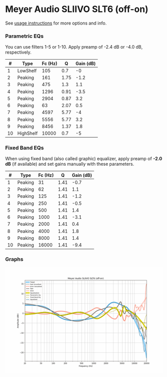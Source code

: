 # Meyer Audio SLIIVO SLT6 (off-on)
See [usage instructions](https://github.com/jaakkopasanen/AutoEq#usage) for more options and info.

### Parametric EQs
You can use filters 1-5 or 1-10. Apply preamp of -2.4 dB or -4.0 dB, respectively.

|   # | Type      |   Fc (Hz) |    Q |   Gain (dB) |
|-----|-----------|-----------|------|-------------|
|   1 | LowShelf  |       105 | 0.7  |        -0   |
|   2 | Peaking   |       161 | 1.75 |        -1.2 |
|   3 | Peaking   |       475 | 1.3  |         1.1 |
|   4 | Peaking   |      1296 | 0.91 |        -3.5 |
|   5 | Peaking   |      2904 | 0.87 |         3.2 |
|   6 | Peaking   |        63 | 2.07 |         0.5 |
|   7 | Peaking   |      4597 | 5.77 |        -4   |
|   8 | Peaking   |      5556 | 5.77 |         3.2 |
|   9 | Peaking   |      8456 | 1.37 |         1.8 |
|  10 | HighShelf |     10000 | 0.7  |        -5   |

### Fixed Band EQs
When using fixed band (also called graphic) equalizer, apply preamp of **-2.0 dB** (if available) and set gains manually with these parameters.

|   # | Type    |   Fc (Hz) |    Q |   Gain (dB) |
|-----|---------|-----------|------|-------------|
|   1 | Peaking |        31 | 1.41 |        -0.7 |
|   2 | Peaking |        62 | 1.41 |         1.1 |
|   3 | Peaking |       125 | 1.41 |        -1.2 |
|   4 | Peaking |       250 | 1.41 |        -0.5 |
|   5 | Peaking |       500 | 1.41 |         1.4 |
|   6 | Peaking |      1000 | 1.41 |        -3.1 |
|   7 | Peaking |      2000 | 1.41 |         0.4 |
|   8 | Peaking |      4000 | 1.41 |         1.8 |
|   9 | Peaking |      8000 | 1.41 |         1.4 |
|  10 | Peaking |     16000 | 1.41 |        -9.4 |

### Graphs
![](./Meyer%20Audio%20SLIIVO%20SLT6%20(off-on).png)
